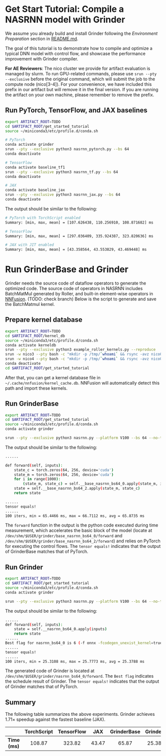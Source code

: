 # Get Start Tutorial: Compile a NASRNN model with Grinder
We assume you already build and install Grinder following the *Environment Preparation* section in [README.md](../README.md).

The goal of this tutorial is to demonstrate how to compile and optimize a typical DNN model with control flow, and showcase the performance improvement with Grinder compiler.

**For AE Reviewers**: The nico cluster we provide for artifact evaluation is managed by slurm. To run GPU-related commands, please use `srun --pty --exclusive` before the original command, which will submit the job to the compute node (nico[3-4]). For your convenience, we have included this prefix in our artifact but will remove it in the final version. If you are running the artifact on your own machine, please remember to remove the prefix.


## Run PyTorch, TensorFlow, and JAX baselines

```bash
export ARTIFACT_ROOT=TODO
cd $ARTIFACT_ROOT/get_started_tutorial
source ~/miniconda3/etc/profile.d/conda.sh

# PyTorch
conda activate grinder
srun --pty --exclusive python3 nasrnn_pytorch.py --bs 64
conda deactivate

# TensorFlow
conda activate baseline_tf1
srun --pty --exclusive python3 nasrnn_tf.py --bs 64
conda deactivate

# JAX
conda activate baseline_jax
srun --pty --exclusive python3 nasrnn_jax.py --bs 64
conda deactivate
```

The output should be similar to the following:
```bash
# PyTorch with TorchScript enabled
Summary: [min, max, mean] = [107.626438, 110.256910, 108.871682] ms

# TensorFlow
Summary: [min, max, mean] = [297.036409, 335.924387, 323.820636] ms

# JAX with JIT enabled
Summary: [min, max, mean] = [43.358564, 43.553829, 43.469448] ms
```

# Run GrinderBase and Grinder
Grinder needs the source code of dataflow operators to generate the optimized code. The source code of operators in NASRNN includes BatchMatMul generated by Roller, and built-in element-wise operators in [NNFusion](https://github.com/microsoft/nnfusion/tree/main/src/nnfusion/core/kernels/cuda_gpu/kernels). (TODO: check branch) Below is the script to generate and save the BatchMatmul kernel.

## Prepare kernel database

```bash
export ARTIFACT_ROOT=TODO
cd $ARTIFACT_ROOT/kernel_db
source ~/miniconda3/etc/profile.d/conda.sh
conda activate kerneldb
srun --pty --exclusive python3 example_roller_kernels.py --reproduce
srun -w nico3 --pty bash -c "mkdir -p /tmp/`whoami` && rsync -avz nico0:~/.cache/nnfusion/* /tmp/`whoami`/"
srun -w nico4 --pty bash -c "mkdir -p /tmp/`whoami` && rsync -avz nico0:~/.cache/nnfusion/* /tmp/`whoami`/"
conda deactivate
cd $ARTIFACT_ROOT/get_started_tutorial
```

After that, you can get a kernel database file in `~/.cache/nnfusion/kernel_cache.db`. NNFusion will automatically detect this path and import these kernels.

## Run GrinderBase
```bash
export ARTIFACT_ROOT=TODO
cd $ARTIFACT_ROOT/get_started_tutorial
source ~/miniconda3/etc/profile.d/conda.sh
conda activate grinder

srun --pty --exclusive python3 nasrnn.py --platform V100 --bs 64 --no-torch --disable-cf --measure
```

The output should be similar to the following:
```bash
......

def forward(self, inputs):
    state_c = torch.zeros(64, 256, device='cuda')
    state_m = torch.zeros(64, 256, device='cuda')
    for i in range(1000):
        (state_m, state_c) = self.__base_nasrnn_bs64_0.apply(state_m, inputs, i, state_c)
    state = self.__base_nasrnn_bs64_2.apply(state_m, state_c)
    return state

......
tensor equals!
......
100 iters, min = 65.4466 ms, max = 66.7112 ms, avg = 65.8735 ms
```

The `forward` function in the output is the python code executed during time measurement, which accelerates the basic block of the model (locate at `/dev/shm/$USER/grinder/base_nasrnn_bs64_0/forward` and `/dev/shm/$USER/grinder/base_nasrnn_bs64_2/forward`) and relies on PyTorch for executing the control flows. The `tensor equals!` indicates that the output of GrinderBase matches that of PyTorch.

## Run Grinder
```bash
export ARTIFACT_ROOT=TODO
cd $ARTIFACT_ROOT/get_started_tutorial
source ~/miniconda3/etc/profile.d/conda.sh
conda activate grinder

srun --pty --exclusive python3 nasrnn.py --platform V100 --bs 64 --no-torch --measure
```
The output should be similar to the following:
```bash
......
def forward(self, inputs):
    state = self.__nasrnn_bs64_0.apply(inputs)
    return state
......
Best flag for nasrnn_bs64_0 is 6 (-f onnx -fcodegen_unexist_kernel=true -fproduct_name=V100 -fbiasadd_fix=true -fcheck_result=true -fextern_result_memory=true -fconv_cnhw=false -fdefault_device=CUDA -fkernel_cache_path=/tmp/******/kernel_cache.db -fcf_level=1 -fmax_grid_dim=320 -fmax_block_dim=128)
......
tensor equals!
......
100 iters, min = 25.3108 ms, max = 25.7773 ms, avg = 25.3788 ms
```

The generated code of Grinder is located at `/dev/shm/$USER/grinder/nasrnn_bs64_0/forward`. The `Best flag` indicates the schedule result of Grinder. The `tensor equals!` indicates that the output of Grinder matches that of PyTorch.

## Summary
The following table summarizes the above experiments. Grinder achieves $1.71\times$ speedup against the fastest baseline (JAX).

|             | TorchScript | TensorFlow | JAX | GrinderBase | Grinder |
|:-----------:|:------:|:--:|:----:|:--:|:---:|
| **Time (ms)**   |    108.87    |  323.82 |   43.47  |  65.87 |  25.38  |
